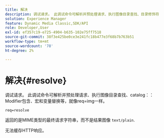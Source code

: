 ```yaml
---
title: 解决
description: 调试请求。 此调试命令可解析并预处理请求、执行图像目录查找、目录修饰符包含、宏和变量替换等，就像req=img一样。
solution: Experience Manager
feature: Dynamic Media Classic,SDK/API
role: Developer,User
exl-id: ef357c19-e725-4904-b635-102e75ff7518
source-git-commit: 38f3e425be0ce3e241fc18b477e3f68b7b763b51
workflow-type: tm+mt
source-wordcount: '78'
ht-degree: 2%

---
```


# 解决{#resolve}

调试请求。 此调试命令可解析并预处理请求、执行图像目录查找、catalog：：Modifier包含、宏和变量替换等，就像req=img一样。

`req=resolve`

返回的是MIME类型的最终请求字符串，而不是结果图像 `text/plain`.

无法缓存HTTP响应。
